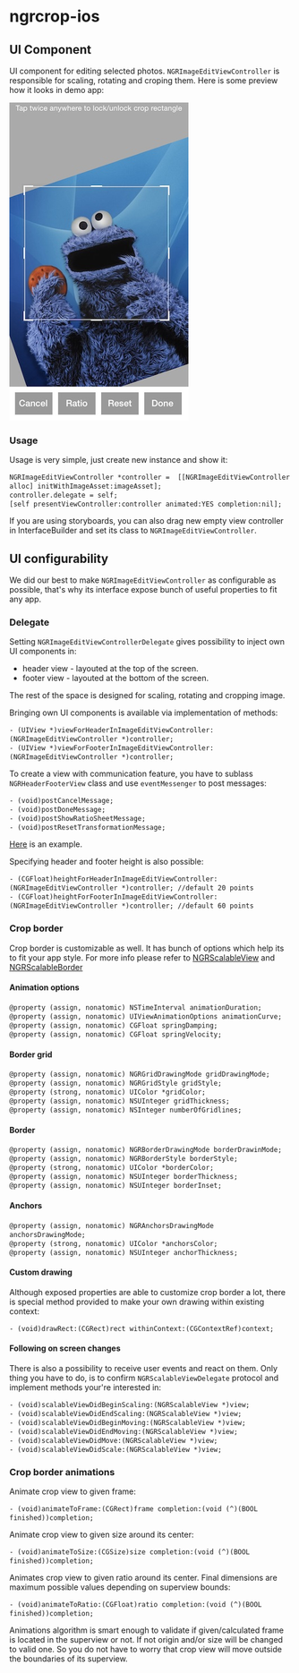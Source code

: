 # ngrcrop-ios
## UI Component
UI component for editing selected photos. `NGRImageEditViewController` is responsible for scaling, rotating and croping them. Here is some preview how it looks in demo app:

![crop view example](https://github.com/netguru/ngrcrop-ios/blob/master/doc/2_crop_view.jpg "Crop view example")

### Usage

Usage is very simple, just create new instance and show it:

```objc
NGRImageEditViewController *controller =  [[NGRImageEditViewController alloc] initWithImageAsset:imageAsset];
controller.delegate = self;
[self presentViewController:controller animated:YES completion:nil];
```

If you are using storyboards, you can also drag new empty view controller in InterfaceBuilder and set its class to `NGRImageEditViewController`.

## UI configurability

We did our best to make `NGRImageEditViewController` as configurable as possible, that's why its interface expose bunch of useful properties to fit any app.

### Delegate

Setting `NGRImageEditViewControllerDelegate` gives possibility to inject own UI components in:

- header view - layouted at the top of the screen.
- footer view - layouted at the bottom of the screen.

The rest of the space is designed for scaling, rotating and cropping image. 


Bringing own UI components is available via implementation of methods:
```objc
- (UIView *)viewForHeaderInImageEditViewController:(NGRImageEditViewController *)controller;
- (UIView *)viewForFooterInImageEditViewController:(NGRImageEditViewController *)controller;
```
To create a view with communication feature, you have to sublass `NGRHeaderFooterView` class and use `eventMessenger` to post messages:

```objc
- (void)postCancelMessage;
- (void)postDoneMessage;
- (void)postShowRatioSheetMessage;
- (void)postResetTransformationMessage;
```
[Here](https://github.com/netguru/ngrcrop-ios/blob/master/NGRCrop/Default%20Header%20Footer/NGRFooterView.m) is an example.

Specifying header and footer height is also possible:
```objc
- (CGFloat)heightForHeaderInImageEditViewController:(NGRImageEditViewController *)controller; //default 20 points
- (CGFloat)heightForFooterInImageEditViewController:(NGRImageEditViewController *)controller; //default 60 points
```

### Crop border

Crop border is customizable as well. It has bunch of options which help its to fit your app style. For more info please refer to [NGRScalableView](https://github.com/netguru/ngrcrop-ios/blob/master/NGRCrop/CropFrame/NGRScalableView.h) and [NGRScalableBorder](https://github.com/netguru/ngrcrop-ios/blob/master/NGRCrop/CropFrame/CRVScalableBorder.h)

#### Animation options
```
@property (assign, nonatomic) NSTimeInterval animationDuration;
@property (assign, nonatomic) UIViewAnimationOptions animationCurve;
@property (assign, nonatomic) CGFloat springDamping;
@property (assign, nonatomic) CGFloat springVelocity;
```

#### Border grid

```objc
@property (assign, nonatomic) NGRGridDrawingMode gridDrawingMode;
@property (assign, nonatomic) NGRGridStyle gridStyle;
@property (strong, nonatomic) UIColor *gridColor;
@property (assign, nonatomic) NSUInteger gridThickness;
@property (assign, nonatomic) NSInteger numberOfGridlines;
```

#### Border
```objc
@property (assign, nonatomic) NGRBorderDrawingMode borderDrawinMode;
@property (assign, nonatomic) NGRBorderStyle borderStyle;
@property (strong, nonatomic) UIColor *borderColor;
@property (assign, nonatomic) NSUInteger borderThickness;
@property (assign, nonatomic) NSUInteger borderInset;
```

#### Anchors
```objc
@property (assign, nonatomic) NGRAnchorsDrawingMode anchorsDrawingMode;
@property (strong, nonatomic) UIColor *anchorsColor;
@property (assign, nonatomic) NSUInteger anchorThickness;
```

#### Custom drawing 
Although exposed properties are able to customize crop border a lot, there is special method provided to make your own drawing within existing context:
```objc
- (void)drawRect:(CGRect)rect withinContext:(CGContextRef)context;
```

#### Following on screen changes 

There is also a possibility to receive user events and react on them. Only thing you have to do, is to confirm `NGRScalableViewDelegate` protocol and implement methods your're interested in:
```objc
- (void)scalableViewDidBeginScaling:(NGRScalableView *)view;
- (void)scalableViewDidEndScaling:(NGRScalableView *)view;
- (void)scalableViewDidBeginMoving:(NGRScalableView *)view;
- (void)scalableViewDidEndMoving:(NGRScalableView *)view;
- (void)scalableViewDidMove:(NGRScalableView *)view;
- (void)scalableViewDidScale:(NGRScalableView *)view;
```

### Crop border animations

Animate crop view to given frame:
```objc
- (void)animateToFrame:(CGRect)frame completion:(void (^)(BOOL finished))completion;
```

Animate crop view to given size around its center:
```objc
- (void)animateToSize:(CGSize)size completion:(void (^)(BOOL finished))completion;
```

Animates crop view to given ratio around its center. Final dimensions are maximum possible values depending on superview bounds:
```objc
- (void)animateToRatio:(CGFloat)ratio completion:(void (^)(BOOL finished))completion;
```

Animations algorithm is smart enough to validate if given/calculated frame is located in the superview or not. If not origin and/or size will be changed to valid one. So you do not have to worry that crop view will move outside the boundaries of its superview.
